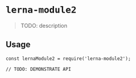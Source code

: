# `lerna-module2`

> TODO: description

## Usage

```
const lernaModule2 = require('lerna-module2');

// TODO: DEMONSTRATE API
```

